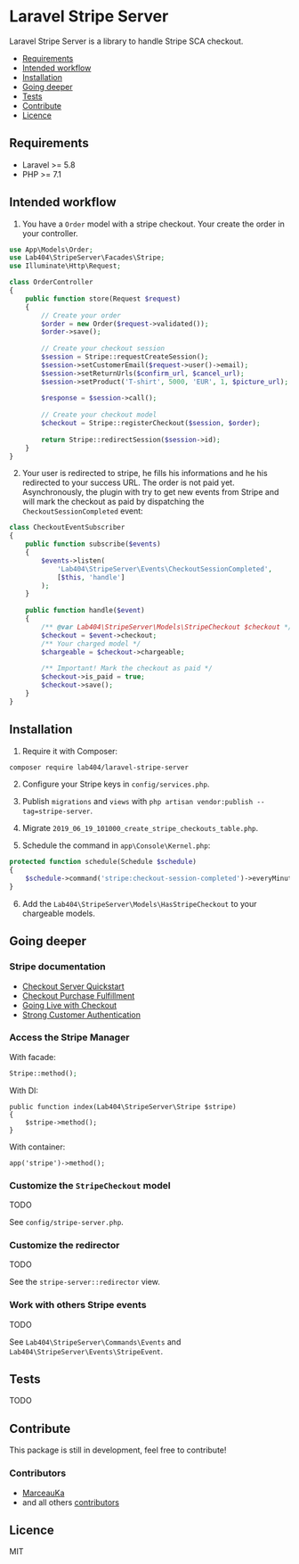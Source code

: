 # Laravel Stripe Server

Laravel Stripe Server is a library to handle Stripe SCA checkout.

- [Requirements](#requirements)
- [Intended workflow](#intended-workflow)
- [Installation](#installation)
- [Going deeper](#going-deeper)
- [Tests](#tests)
- [Contribute](#contribute)
- [Licence](#licence)
 
## Requirements

- Laravel >= 5.8
- PHP >= 7.1

## Intended workflow

1. You have a `Order` model with a stripe checkout. Your create the order in your controller.

```php
use App\Models\Order;
use Lab404\StripeServer\Facades\Stripe;
use Illuminate\Http\Request;

class OrderController
{
    public function store(Request $request)
    {
        // Create your order
        $order = new Order($request->validated());
        $order->save();
        
        // Create your checkout session
        $session = Stripe::requestCreateSession();
        $session->setCustomerEmail($request->user()->email);
        $session->setReturnUrls($confirm_url, $cancel_url);
        $session->setProduct('T-shirt', 5000, 'EUR', 1, $picture_url);
        
        $response = $session->call();
        
        // Create your checkout model
        $checkout = Stripe::registerCheckout($session, $order);
        
        return Stripe::redirectSession($session->id);
    }
}
```

2. Your user is redirected to stripe, he fills his informations and he his redirected to your success URL. The order is not paid yet.
Asynchronously, the plugin with try to get new events from Stripe and will mark the checkout as paid by dispatching the `CheckoutSessionCompleted` event:

```php
class CheckoutEventSubscriber
{
    public function subscribe($events)
    {
        $events->listen(
            'Lab404\StripeServer\Events\CheckoutSessionCompleted',
            [$this, 'handle']
        );
    }
    
    public function handle($event)
    {
        /** @var Lab404\StripeServer\Models\StripeCheckout $checkout */
        $checkout = $event->checkout;
        /** Your charged model */
        $chargeable = $checkout->chargeable;
      
        /** Important! Mark the checkout as paid */
        $checkout->is_paid = true;
        $checkout->save();
    }
}
```

## Installation

1. Require it with Composer:
```bash
composer require lab404/laravel-stripe-server
```

2. Configure your Stripe keys in `config/services.php`.

3. Publish `migrations` and `views` with `php artisan vendor:publish --tag=stripe-server`.

4. Migrate `2019_06_19_101000_create_stripe_checkouts_table.php`.

5. Schedule the command in `app\Console\Kernel.php`:
```php
protected function schedule(Schedule $schedule)
{
    $schedule->command('stripe:checkout-session-completed')->everyMinute();
}
```

6. Add the `Lab404\StripeServer\Models\HasStripeCheckout` to your chargeable models. 

## Going deeper

### Stripe documentation

- [Checkout Server Quickstart](https://stripe.com/docs/payments/checkout/server)
- [Checkout Purchase Fulfillment](https://stripe.com/docs/payments/checkout/fulfillment)
- [Going Live with Checkout](https://stripe.com/docs/payments/checkout/live)
- [Strong Customer Authentication](https://stripe.com/docs/strong-customer-authentication)

### Access the Stripe Manager

With facade:
```php
Stripe::method();
```

With DI:
```
public function index(Lab404\StripeServer\Stripe $stripe)
{
    $stripe->method();
}
```

With container:
```
app('stripe')->method();
```

### Customize the `StripeCheckout` model

TODO

See `config/stripe-server.php`.

### Customize the redirector

TODO

See the `stripe-server::redirector` view.

### Work with others Stripe events

TODO

See `Lab404\StripeServer\Commands\Events` and `Lab404\StripeServer\Events\StripeEvent`.

## Tests

TODO

## Contribute

This package is still in development, feel free to contribute!

### Contributors

- [MarceauKa](https://github.com/MarceauKa)
- and all others [contributors](https://github.com/404labfr/laravel-impersonate/graphs/contributors)

## Licence

MIT
